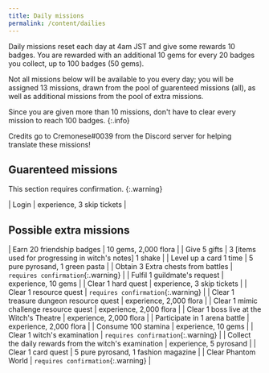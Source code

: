 ```yaml
---
title: Daily missions
permalink: /content/dailies
---
```


Daily missions reset each day at 4am JST and give some rewards 10 badges. You
are rewarded with an additional 10 gems for every 20 badges you collect, up to
100 badges (50 gems).

Not all missions below will be available to you every day; you will be assigned
13 missions, drawn from the pool of guarenteed missions (all), as well as
additional missions from the pool of extra missions.

Since you are given more than 10 missions, don't have to clear every mission to
reach 100 badges.
{:.info}

Credits go to Cremonese#0039 from the Discord server for helping translate these
missions!

## Guarenteed missions

This section requires confirmation.
{:.warning}

| Login | experience, 3 skip tickets |

## Possible extra missions

| Earn 20 friendship badges                              | 10 gems, 2,000 flora                                    |
| Give 5 gifts                                           | 3 [items used for progressing in witch's notes] 1 shake |
| Level up a card 1 time                                 | 5 pure pyrosand, 1 green pasta                          |
| Obtain 3 Extra chests from battles                     | `requires confirmation`{:.warning}                      |
| Fulfil 1 guildmate's request                           | experience, 10 gems                                     |
| Clear 1 hard quest                                     | experience, 3 skip tickets                              |
| Clear 1 resource quest                                 | `requires confirmation`{:.warning}                      |
| Clear 1 treasure dungeon resource quest                | experience, 2,000 flora                                 |
| Clear 1 mimic challenge resource quest                 | experience, 2,000 flora                                 |
| Clear 1 boss live at the Witch's Theatre               | experience, 2,000 flora                                 |
| Participate in 1 arena battle                          | experience, 2,000 flora                                 |
| Consume 100 stamina                                    | experience, 10 gems                                     |
| Clear 1 witch's examination                            | `requires confirmation`{:.warning}                      |
| Collect the daily rewards from the witch's examination | experience, 5 pyrosand                                  |
| Clear 1 card quest                                     | 5 pure pyrosand, 1 fashion magazine                     |
| Clear Phantom World                                    | `requires confirmation`{:.warning}                      |
